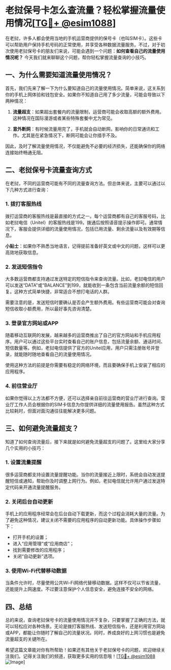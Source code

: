# 老挝保号卡怎么查流量？轻松掌握流量使用情况[[TG💪+ @esim1088](https://t.me/s/esim1088)]

在老挝，许多人都会使用当地的手机运营商提供的保号卡（也叫SIM卡）。这些卡可以帮助用户保持手机号码的正常使用，并享受各种数据流量服务。不过，对于初次使用老挝保号卡的朋友们来说，可能会遇到一个问题：**如何查看自己的流量使用情况呢？** 今天我们就来聊聊这个问题，帮你轻松掌握流量查询的小技巧。

## 一、为什么需要知道流量使用情况？

首先，我们先来了解一下为什么要知道自己的流量使用情况。简单来说，这关系到你的手机上网体验和钱包安全。如果你不知道自己用了多少流量，可能会导致以下两种情况：

1. **流量超支**：如果超出套餐内的流量限制，运营商可能会收取高额的额外费用。这种情况在国际漫游或者某些特殊套餐中尤为常见。
   
2. **意外断网**：有时候流量用完了，手机就会自动断网，影响你的日常通讯和工作。尤其是在紧急情况下，断网可能会让你措手不及。

因此，及时了解流量使用情况，不仅能避免不必要的经济损失，还能确保你的网络连接始终畅通无阻。

## 二、老挝保号卡流量查询方式

在老挝，不同的运营商可能有不同的流量查询方法。但总体来说，主要可以通过以下几种方式进行查询：

### 1. 拨打客服热线

拨打运营商的客服热线是最直接的方式之一。每个运营商都有自己的客服号码，比如老挝电信（Unitel）的客服热线是199。拨通后按照语音提示操作即可。通常情况下，客服会提供详细的流量使用情况，包括已用流量、剩余流量以及有效期等信息。

**小贴士**：如果你不熟悉当地语言，记得提前准备好英文或中文的问题，这样可以更高效地获取信息。

### 2. 发送短信指令

大多数运营商都支持通过发送特定的短信指令来查询流量。比如，老挝电信的用户可以发送“DATA”或“BALANCE”到199，就能收到一条包含当前流量余额的短信回复。这种方式简单快捷，非常适合不想打电话的人群。

需要注意的是，发送短信时要确认是否会产生额外费用。有些运营商可能会对查询短信收取小额费用，所以最好事先咨询清楚。

### 3. 登录官方网站或APP

随着移动互联网的发展，越来越多的运营商推出了自己的官方网站和手机应用程序。用户可以通过这些平台实时查看自己的账户信息，包括流量余额、通话时间、短信数量等。例如，老挝电信提供了官方的Unitel应用，用户只需注册账号并登录，就能随时随地查看自己的流量使用情况。

使用这种方法的前提是你需要有稳定的网络环境，而且要确保手机上安装了相应的应用程序。

### 4. 前往营业厅

如果你觉得以上方法都不方便，还可以选择亲自前往运营商的营业厅进行查询。营业厅工作人员会根据你的SIM卡信息为你提供详细的流量使用报告。虽然这种方式比较耗时，但面对面沟通往往能解决更多问题。

## 三、如何避免流量超支？

知道了如何查询流量后，接下来就是如何避免流量超支的问题了。这里给大家分享几个实用的小技巧：

### 1. 设置流量提醒

很多运营商都支持设置流量提醒功能。当你的流量接近上限时，系统会自动发送提醒短信或通知，帮助你及时调整上网行为。例如，老挝电信就允许用户通过发送特定代码来开通流量提醒服务。

### 2. 关闭后台自动更新

手机上的应用程序经常会在后台自动下载更新，而这个过程会消耗大量的流量。为了避免这种情况，建议关闭不需要的应用程序的自动更新功能。具体操作步骤如下：
   - 打开手机的设置；
   - 进入“应用管理”或“应用商店”；
   - 找到需要修改的应用程序；
   - 关闭“自动更新”选项。

### 3. 使用Wi-Fi代替移动数据

当条件允许时，尽量使用公共Wi-Fi网络代替移动数据。这样不仅可以节省流量，还能提升上网速度。不过要注意保护个人信息安全，避免连接不安全的网络。

## 四、总结

总的来说，查询老挝保号卡的流量使用情况并不复杂，只要掌握了正确的方法，就可以轻松应对各种场景。无论是拨打客服热线、发送短信指令，还是利用官方网站或APP，都能让你随时了解自己的流量状况。同时，养成良好的上网习惯也是避免流量超支的关键所在。

希望这篇文章能对你有所帮助！如果还有其他关于老挝保号卡的问题，欢迎继续关注我们。记得关注我们的频道，获取更多实用的信息哦！[[TG💪+ @esim1088](https://t.me/s/esim1088) ![Image](https://i.postimg.cc/4NQfJmqS/Snipaste-2025-05-13-00-14-12.png)]